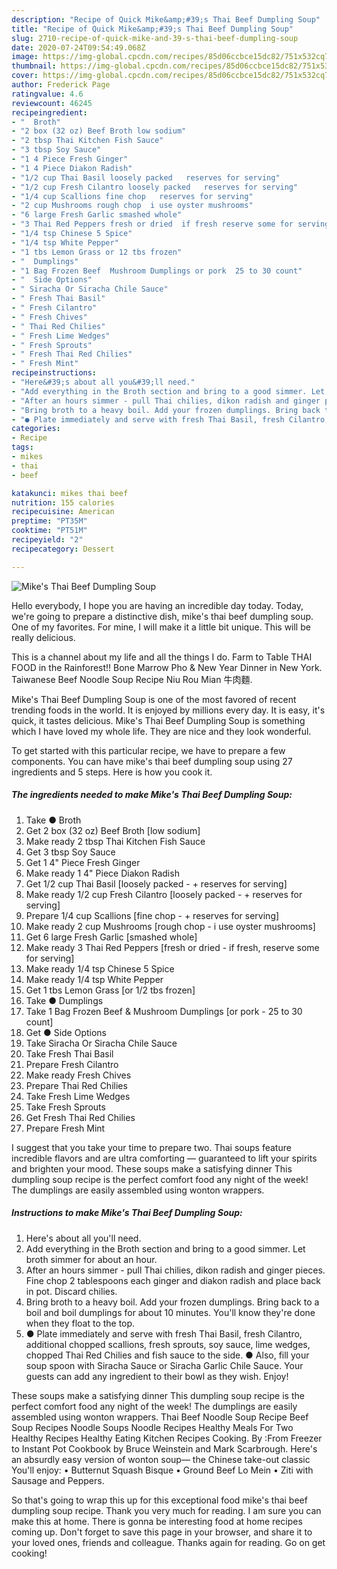 ```yaml
---
description: "Recipe of Quick Mike&amp;#39;s Thai Beef Dumpling Soup"
title: "Recipe of Quick Mike&amp;#39;s Thai Beef Dumpling Soup"
slug: 2710-recipe-of-quick-mike-and-39-s-thai-beef-dumpling-soup
date: 2020-07-24T09:54:49.068Z
image: https://img-global.cpcdn.com/recipes/85d06ccbce15dc82/751x532cq70/mikes-thai-beef-dumpling-soup-recipe-main-photo.jpg
thumbnail: https://img-global.cpcdn.com/recipes/85d06ccbce15dc82/751x532cq70/mikes-thai-beef-dumpling-soup-recipe-main-photo.jpg
cover: https://img-global.cpcdn.com/recipes/85d06ccbce15dc82/751x532cq70/mikes-thai-beef-dumpling-soup-recipe-main-photo.jpg
author: Frederick Page
ratingvalue: 4.6
reviewcount: 46245
recipeingredient:
- "  Broth"
- "2 box (32 oz) Beef Broth low sodium"
- "2 tbsp Thai Kitchen Fish Sauce"
- "3 tbsp Soy Sauce"
- "1 4 Piece Fresh Ginger"
- "1 4 Piece Diakon Radish"
- "1/2 cup Thai Basil loosely packed   reserves for serving"
- "1/2 cup Fresh Cilantro loosely packed   reserves for serving"
- "1/4 cup Scallions fine chop   reserves for serving"
- "2 cup Mushrooms rough chop  i use oyster mushrooms"
- "6 large Fresh Garlic smashed whole"
- "3 Thai Red Peppers fresh or dried  if fresh reserve some for serving"
- "1/4 tsp Chinese 5 Spice"
- "1/4 tsp White Pepper"
- "1 tbs Lemon Grass or 12 tbs frozen"
- "  Dumplings"
- "1 Bag Frozen Beef  Mushroom Dumplings or pork  25 to 30 count"
- "  Side Options"
- " Siracha Or Siracha Chile Sauce"
- " Fresh Thai Basil"
- " Fresh Cilantro"
- " Fresh Chives"
- " Thai Red Chilies"
- " Fresh Lime Wedges"
- " Fresh Sprouts"
- " Fresh Thai Red Chilies"
- " Fresh Mint"
recipeinstructions:
- "Here&#39;s about all you&#39;ll need."
- "Add everything in the Broth section and bring to a good simmer. Let broth simmer for about an hour."
- "After an hours simmer - pull Thai chilies, dikon radish and ginger pieces. Fine chop 2 tablespoons each ginger and diakon radish and place back in pot. Discard chilies."
- "Bring broth to a heavy boil. Add your frozen dumplings. Bring back to a boil and boil dumplings for about 10 minutes. You&#39;ll know they&#39;re done when they float to the top."
- "● Plate immediately and serve with fresh Thai Basil, fresh Cilantro, additional chopped scallions, fresh sprouts, soy sauce, lime wedges, chopped Thai Red Chilies and fish sauce to the side.                                                                                                  ● Also, fill your soup spoon with Siracha Sauce or Siracha Garlic Chile Sauce. Your guests can add any ingredient to their bowl as they wish. Enjoy!"
categories:
- Recipe
tags:
- mikes
- thai
- beef

katakunci: mikes thai beef 
nutrition: 155 calories
recipecuisine: American
preptime: "PT35M"
cooktime: "PT51M"
recipeyield: "2"
recipecategory: Dessert

---
```



![Mike&#39;s Thai Beef Dumpling Soup](https://img-global.cpcdn.com/recipes/85d06ccbce15dc82/751x532cq70/mikes-thai-beef-dumpling-soup-recipe-main-photo.jpg)

Hello everybody, I hope you are having an incredible day today. Today, we're going to prepare a distinctive dish, mike&#39;s thai beef dumpling soup. One of my favorites. For mine, I will make it a little bit unique. This will be really delicious.

This is a channel about my life and all the things I do. Farm to Table THAI FOOD in the Rainforest!! Bone Marrow Pho &amp; New Year Dinner in New York. Taiwanese Beef Noodle Soup Recipe Niu Rou Mian 牛肉麵.

Mike&#39;s Thai Beef Dumpling Soup is one of the most favored of recent trending foods in the world. It is enjoyed by millions every day. It is easy, it's quick, it tastes delicious. Mike&#39;s Thai Beef Dumpling Soup is something which I have loved my whole life. They are nice and they look wonderful.


To get started with this particular recipe, we have to prepare a few components. You can have mike&#39;s thai beef dumpling soup using 27 ingredients and 5 steps. Here is how you cook it.

<!--inarticleads1-->

##### The ingredients needed to make Mike&#39;s Thai Beef Dumpling Soup:

1. Take  ● Broth
1. Get 2 box (32 oz) Beef Broth [low sodium]
1. Make ready 2 tbsp Thai Kitchen Fish Sauce
1. Get 3 tbsp Soy Sauce
1. Get 1 4&#34; Piece Fresh Ginger
1. Make ready 1 4&#34; Piece Diakon Radish
1. Get 1/2 cup Thai Basil [loosely packed - + reserves for serving]
1. Make ready 1/2 cup Fresh Cilantro [loosely packed - + reserves for serving]
1. Prepare 1/4 cup Scallions [fine chop - + reserves for serving]
1. Make ready 2 cup Mushrooms [rough chop - i use oyster mushrooms]
1. Get 6 large Fresh Garlic [smashed whole]
1. Make ready 3 Thai Red Peppers [fresh or dried - if fresh, reserve some for serving]
1. Make ready 1/4 tsp Chinese 5 Spice
1. Make ready 1/4 tsp White Pepper
1. Get 1 tbs Lemon Grass [or 1/2 tbs frozen]
1. Take  ● Dumplings
1. Take 1 Bag Frozen Beef &amp; Mushroom Dumplings [or pork - 25 to 30 count]
1. Get  ● Side Options
1. Take  Siracha Or Siracha Chile Sauce
1. Take  Fresh Thai Basil
1. Prepare  Fresh Cilantro
1. Make ready  Fresh Chives
1. Prepare  Thai Red Chilies
1. Take  Fresh Lime Wedges
1. Take  Fresh Sprouts
1. Get  Fresh Thai Red Chilies
1. Prepare  Fresh Mint


I suggest that you take your time to prepare two. Thai soups feature incredible flavors and are ultra comforting — guaranteed to lift your spirits and brighten your mood. These soups make a satisfying dinner This dumpling soup recipe is the perfect comfort food any night of the week! The dumplings are easily assembled using wonton wrappers. 

<!--inarticleads2-->

##### Instructions to make Mike&#39;s Thai Beef Dumpling Soup:

1. Here&#39;s about all you&#39;ll need.
1. Add everything in the Broth section and bring to a good simmer. Let broth simmer for about an hour.
1. After an hours simmer - pull Thai chilies, dikon radish and ginger pieces. Fine chop 2 tablespoons each ginger and diakon radish and place back in pot. Discard chilies.
1. Bring broth to a heavy boil. Add your frozen dumplings. Bring back to a boil and boil dumplings for about 10 minutes. You&#39;ll know they&#39;re done when they float to the top.
1. ● Plate immediately and serve with fresh Thai Basil, fresh Cilantro, additional chopped scallions, fresh sprouts, soy sauce, lime wedges, chopped Thai Red Chilies and fish sauce to the side.                                                                                                  ● Also, fill your soup spoon with Siracha Sauce or Siracha Garlic Chile Sauce. Your guests can add any ingredient to their bowl as they wish. Enjoy!


These soups make a satisfying dinner This dumpling soup recipe is the perfect comfort food any night of the week! The dumplings are easily assembled using wonton wrappers. Thai Beef Noodle Soup Recipe Beef Soup Recipes Noodle Soups Noodle Recipes Healthy Meals For Two Healthy Recipes Healthy Eating Kitchen Recipes Cooking. By :From Freezer to Instant Pot Cookbook by Bruce Weinstein and Mark Scarbrough. Here&#39;s an absurdly easy version of wonton soup— the Chinese take-out classic You&#39;ll enjoy: • Butternut Squash Bisque • Ground Beef Lo Mein • Ziti with Sausage and Peppers. 

So that's going to wrap this up for this exceptional food mike&#39;s thai beef dumpling soup recipe. Thank you very much for reading. I am sure you can make this at home. There is gonna be interesting food at home recipes coming up. Don't forget to save this page in your browser, and share it to your loved ones, friends and colleague. Thanks again for reading. Go on get cooking!
